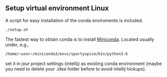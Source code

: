 
## Setup virtual environment Linux
A script for easy installation of the conda enviroments is included.
```bash
./setup.sh
```
The fastest way to obtain conda is to install [Miniconda](https://conda.io/miniconda.html).
Located usually under, e.g., 
```bash
/home/<user>/miniconda3/envs/sportyspice/bin/python3.6
```
set it in jour project settings (intellij) as existing conda environment 
(maybe you need to delete your .idea folder before to avoid intellij hickups). 
